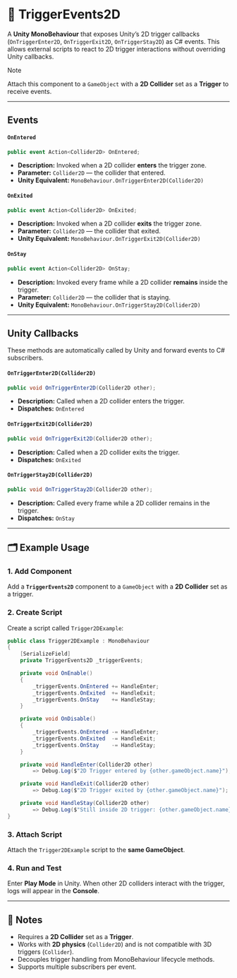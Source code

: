 # 🧩 TriggerEvents2D

A **Unity MonoBehaviour** that exposes Unity’s 2D trigger callbacks (`OnTriggerEnter2D`, `OnTriggerExit2D`, `OnTriggerStay2D`) as C# events. This allows external scripts to react to 2D trigger interactions without overriding Unity callbacks.

> [!NOTE]  
> Attach this component to a `GameObject` with a **2D Collider** set as a **Trigger** to receive events.

---

## Events

#### `OnEntered`
```csharp
public event Action<Collider2D> OnEntered;
```
- **Description:** Invoked when a 2D collider **enters** the trigger zone.
- **Parameter:** `Collider2D` — the collider that entered.
- **Unity Equivalent:** `MonoBehaviour.OnTriggerEnter2D(Collider2D)`

#### `OnExited`
```csharp
public event Action<Collider2D> OnExited;
```
- **Description:** Invoked when a 2D collider **exits** the trigger zone.
- **Parameter:** `Collider2D` — the collider that exited.
- **Unity Equivalent:** `MonoBehaviour.OnTriggerExit2D(Collider2D)`

#### `OnStay`
```csharp
public event Action<Collider2D> OnStay;
```
- **Description:** Invoked every frame while a 2D collider **remains** inside the trigger.
- **Parameter:** `Collider2D` — the collider that is staying.
- **Unity Equivalent:** `MonoBehaviour.OnTriggerStay2D(Collider2D)`

---

## Unity Callbacks
These methods are automatically called by Unity and forward events to C# subscribers.

#### `OnTriggerEnter2D(Collider2D)`
```csharp
public void OnTriggerEnter2D(Collider2D other);
```
- **Description:** Called when a 2D collider enters the trigger.
- **Dispatches:** `OnEntered`

#### `OnTriggerExit2D(Collider2D)`
```csharp
public void OnTriggerExit2D(Collider2D other);
```
- **Description:** Called when a 2D collider exits the trigger.
- **Dispatches:** `OnExited`

#### `OnTriggerStay2D(Collider2D)`
```csharp
public void OnTriggerStay2D(Collider2D other);
```
- **Description:** Called every frame while a 2D collider remains in the trigger.
- **Dispatches:** `OnStay`

---

## 🗂 Example Usage

### 1. Add Component
Add a **`TriggerEvents2D`** component to a `GameObject` with a **2D Collider** set as a trigger.

### 2. Create Script
Create a script called `Trigger2DExample`:

```csharp
public class Trigger2DExample : MonoBehaviour
{
    [SerializeField]
    private TriggerEvents2D _triggerEvents;

    private void OnEnable()
    {
        _triggerEvents.OnEntered += HandleEnter;
        _triggerEvents.OnExited  += HandleExit;
        _triggerEvents.OnStay    += HandleStay;
    }

    private void OnDisable()
    {
        _triggerEvents.OnEntered -= HandleEnter;
        _triggerEvents.OnExited  -= HandleExit;
        _triggerEvents.OnStay    -= HandleStay;
    }

    private void HandleEnter(Collider2D other)
        => Debug.Log($"2D Trigger entered by {other.gameObject.name}");

    private void HandleExit(Collider2D other)
        => Debug.Log($"2D Trigger exited by {other.gameObject.name}");

    private void HandleStay(Collider2D other)
        => Debug.Log($"Still inside 2D trigger: {other.gameObject.name}");
}
```

### 3. Attach Script
Attach the `Trigger2DExample` script to the **same GameObject**.

### 4. Run and Test
Enter **Play Mode** in Unity. When other 2D colliders interact with the trigger, logs will appear in the **Console**.

---

## 📝 Notes
- Requires a **2D Collider** set as a **Trigger**.
- Works with **2D physics** (`Collider2D`) and is not compatible with 3D triggers (`Collider`).
- Decouples trigger handling from MonoBehaviour lifecycle methods.
- Supports multiple subscribers per event.
